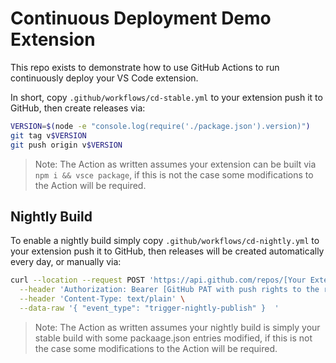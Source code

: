 # Continuous Deployment Demo Extension

This repo exists to demonstrate how to use GitHub Actions to run continuously deploy your VS Code extension.

In short, copy `.github/workflows/cd-stable.yml` to your extension push it to GitHub, then create releases via:

```bash
VERSION=$(node -e "console.log(require('./package.json').version)")
git tag v$VERSION
git push origin v$VERSION
```

> Note: The Action as written assumes your extension can be built via `npm i && vsce package`, if this is not the case some modifications to the Action will be required.

## Nightly Build

To enable a nightly build simply copy `.github/workflows/cd-nightly.yml` to your extension push it to GitHub, then releases will be created automatically every day, or manually via:

```bash
curl --location --request POST 'https://api.github.com/repos/[Your Extension]/dispatches' \
  --header 'Authorization: Bearer [GitHub PAT with push rights to the repo]' \
  --header 'Content-Type: text/plain' \
  --data-raw '{ "event_type": "trigger-nightly-publish" }  '
```

> Note: The Action as written assumes your nightly build is simply your stable build with some packaage.json entries modified, if this is not the case some modifications to the Action will be required.

